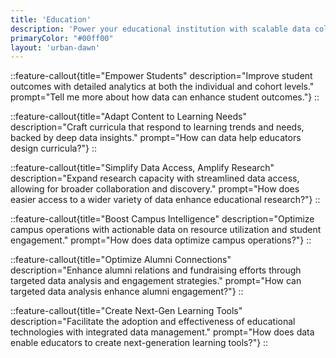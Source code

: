 ```yaml
---
title: 'Education'
description: 'Power your educational institution with scalable data collaboration tools for student success and research advancement.'
primaryColor: "#00ff00"
layout: 'urban-dawn'
---
```

::feature-callout{title="Empower Students" description="Improve student outcomes with detailed analytics at both the individual and cohort levels." prompt="Tell me more about how data can enhance student outcomes."}
::

::feature-callout{title="Adapt Content to Learning Needs" description="Craft curricula that respond to learning trends and needs, backed by deep data insights." prompt="How can data help educators design curricula?"}
::

::feature-callout{title="Simplify Data Access, Amplify Research" description="Expand research capacity with streamlined data access, allowing for broader collaboration and discovery." prompt="How does easier access to a wider variety of data enhance educational research?"}
::

::feature-callout{title="Boost Campus Intelligence" description="Optimize campus operations with actionable data on resource utilization and student engagement." prompt="How does data optimize campus operations?"}
::

::feature-callout{title="Optimize Alumni Connections" description="Enhance alumni relations and fundraising efforts through targeted data analysis and engagement strategies." prompt="How can targeted data analysis enhance alumni engagement?"}
::

::feature-callout{title="Create Next-Gen Learning Tools" description="Facilitate the adoption and effectiveness of educational technologies with integrated data management." prompt="How does data enable educators to create next-generation learning tools?"}
::
